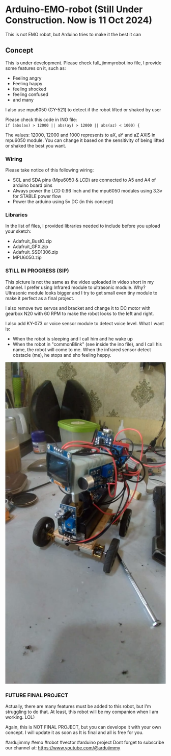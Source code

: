 # Arduino-EMO-robot (Still Under Construction. Now is 11 Oct 2024)
This is not EMO robot, but Arduino tries to make it the best it can

<h2>Concept</h2>
<p>This is under development. Please check full_jimmyrobot.ino file, I provide some features on it, such as:</p>
<ul>
  <li>Feeling angry</li>
  <li>Feeling happy</li>
  <li>feeling shocked</li>
  <li>feeling confused</li>
  <li>and many</li>
</ul>

<p>I also use mpu6050 (GY-521) to detect if the robot lifted or shaked by user</p>

<p>Please check this code in INO file:<br />
<code>if (abs(ax) > 12000 || abs(ay) > 12000 || abs(az) < 1000) {</code></p>
<p>The values: 12000, 12000 and 1000 represents to aX, aY and aZ AXIS in mpu6050 module. You can change it based on the sensitivity of being lifted or shaked the best you want.</p>

<h3>Wiring</h3>
<p>Please take notice of this following wiring:</p>
<ul>
  <li>SCL and SDA pins (Mpu6050 & LCD) are connected to A5 and A4 of arduino board pins</li>
  <li>Always power the LCD 0.96 Inch and the mpu6050 modules using 3.3v for STABLE power flow</li>
  <li>Power the arduino using 5v DC (in this concept)</li>
</ul>

<h3>Libraries</h3>
<p>In the list of files, I provided libraries needed to include before you upload your sketch:</p>
<ul>
<li>Adafruit_BusIO.zip</li>
<li>Adafruit_GFX.zip</li>
<li>Adafruit_SSD1306.zip</li>
<li>MPU6050.zip</li>
</ul>

<h3>STILL IN PROGRESS (SIP)</h3>
<p>This picture is not the same as the video uploaded in video short in my channel. I prefer using Infrared module to ultrasonic module. Why? Ultrasonic module looks bigger and I try to get small even tiny module to make it perfect as a final project.</p>
<p>I also remove two servos and bracket and change it to DC motor with gearbox N20 with 60 RPM to make the robot looks to the left and right.</p>
<p>I also add KY-073 or voice sensor module to detect voice level. What I want is:</p>
<ul>
  <li>When the robot is sleeping and I call him and he wake up</li>
  <li>When the robot in "commonBlink" (see inside the ino file), and I call his name, the robot will come to me. When the infrared sensor detect obstacle (me), he stops and sho feeling heppy. </li>
</ul>


<img src="https://github.com/ArduJimmy/Arduino-EMO-robot/blob/main/emo-robot.jpeg" alt="Rmo Robot in Arduino" title="Arduino Emo Robot"/>

<h3>FUTURE FINAL PROJECT</h3>
<p>Actually, there are many features must be added to this robot, but I'm struggling to do that. At least, this robot will be my companion when I am working. LOL)</p>
<p>Again, this is NOT FINAL PROJECT, but you can develope it with your own concept. I will update it as soon as It is final and all is free for you.</p>

#ardujimmy #emo #robot #vector #arduino project
Dont forget to subscribe our channel at: https://www.youtube.com/@ardujimmy
